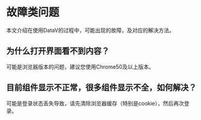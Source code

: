 # 故障类问题

本文介绍在使用DataV的过程中，可能出现的故障，及对应的解决方法。

## 为什么打开界面看不到内容？

可能是浏览器版本的问题，建议您使用Chrome50及以上版本。

## 目前组件显示不正常，很多组件显示不全，如何解决？

可能是登录状态丢失导致，请先清除浏览器缓存（特别是cookie），然后再次登录。

